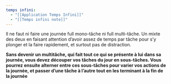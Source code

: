 ```yaml
---
temps infini:
  - "[[Application Temps Infini]]"
  - "[[Temps infini note]]"
---
```



Il ne faut ni faire une journée full mono-tâche ni full multi-tâche. Un mixte des deux en faisant attention d’avoir assez de temps par tâche pour s’y plonger et la faire rapidement, et surtout pas de distraction.

**Sans devenir un multitâche, qui fait tout ce qui se présente à lui dans sa journée, vous devez découper vos tâches du jour en sous-tâches. Vous pourrez ensuite alterner entre ces sous-tâches pour varier vos actions de la journée, et passer d’une tâche à l’autre tout en les terminant à la fin de la journée**